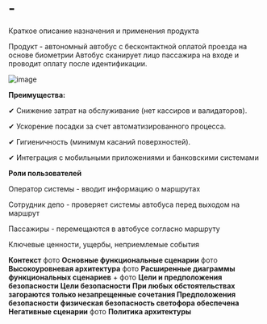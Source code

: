 # -
Краткое описание назначения и применения продукта


Продукт - автономный автобус с бесконтактной оплатой проезда на основе биометрии
Автобус сканирует лицо пассажира на входе и проводит оплату после идентификации.

![image](https://github.com/user-attachments/assets/a9ed372a-a1fa-486d-8511-f23937d3a2d5)

**Преимущества:**

✔ Снижение затрат на обслуживание (нет кассиров и валидаторов).

✔ Ускорение посадки за счет автоматизированного процесса.

✔ Гигиеничность (минимум касаний поверхностей).

✔ Интеграция с мобильными приложениями и банковскими системами

**Роли пользователей**

Оператор системы - вводит информацию о маршрутах

Сотрудник депо - проверяет системы автобуса перед выходом на маршрут

Пассажиры - перемещаются в автобусе согласно маршруту

Ключевые ценности, ущербы, неприемлемые события


**Контекст**
фото
**Основные функциональные сценарии**
фото
**Высокоуровневая архитектура**
фото
**Расширенные диаграммы функциональных сценариев** + фото
**Цели и предположения безопасности**
**Цели безопасности**
**При любых обстоятельствах загораются только незапрещенные сочетания
Предположения безопасности**
**физическая безопасность светофора обеспечена**
**Негативные сценарии**
фото
**Политика архитектуры**
